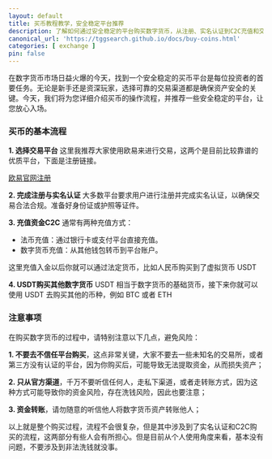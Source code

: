 ```yaml
---
layout: default
title: 买币教程教学，安全稳定平台推荐
description: 了解如何通过安全稳定的平台购买数字货币，从注册、实名认证到C2C充值和交易的全流程详细解析。推荐欧易和币安等优质交易平台，助您快速入门，轻松掌握买币技巧，保障资产安全无忧！
canonical_url: 'https://tggsearch.github.io/docs/buy-coins.html'
categories: [ exchange ]
pin: false
---
```

在数字货币市场日益火爆的今天，找到一个安全稳定的买币平台是每位投资者的首要任务。无论是新手还是资深玩家，选择可靠的交易渠道都是确保资产安全的关键。今天，我们将为您详细介绍买币的操作流程，并推荐一些安全稳定的平台，让您放心入场。

### 买币的基本流程

**1. 选择交易平台**
这里我推荐大家使用欧易来进行交易，这两个是目前比较靠谱的优质平台，下面是注册链接。

<div class='register-button'>
    <a href='./302.html?target=https://www.domchdqmse.com/join/90884854' target='_blank'> 欧易官网注册 </a>
</div>

**2. 完成注册与实名认证**
大多数平台要求用户进行注册并完成实名认证，以确保交易合法合规。准备好身份证或护照等证件。

**3. 充值资金C2C**
通常有两种充值方式：
- 法币充值：通过银行卡或支付平台直接充值。
- 数字货币充值：从其他钱包转币到平台账户。

这里充值入金以后你就可以通过法定货币，比如人民币购买到了虚拟货币 USDT

**4. USDT购买其他数字货币**
USDT 相当于数字货币的基础货币，接下来你就可以使用 USDT 去购买其他的币种，例如 BTC 或者 ETH

### 注意事项
在购买数字货币的过程中，请特别注意以下几点，避免风险：

**1. 不要去不信任平台购买**，这点非常关键，大家不要去一些未知名的交易所，或者第三方没有认证的平台，因为你购买后，可能导致无法提取资金，从而损失资产；

**2. 只从官方渠道**，千万不要听信任何人，走私下渠道，或者走转账方式，因为这种方式可能导致你的资金风险，存在洗钱风险，因此也要注意；

**3. 资金转账**，请勿随意的听信他人将数字货币资产转账他人；


以上就是整个购买过程，流程不会很复杂，但是其中涉及到了实名认证和C2C购买的流程，这两部分有些人会有所担心。但是目前从个人使用角度来看，基本没有问题，不要涉及到非法洗钱就没事。
